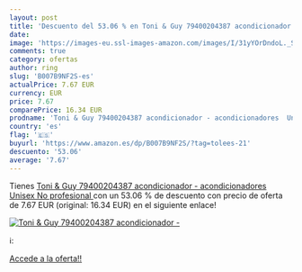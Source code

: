 ```yaml
---
layout: post
title: 'Descuento del 53.06 % en Toni & Guy 79400204387 acondicionador - '
date: 
image: 'https://images-eu.ssl-images-amazon.com/images/I/31yYOrDndoL._SL200_.jpg'
comments: true
category: ofertas
author: ring
slug: 'B007B9NF2S-es'
actualPrice: 7.67 EUR
currency: EUR
price: 7.67
comparePrice: 16.34 EUR
prodname: 'Toni & Guy 79400204387 acondicionador - acondicionadores  Unisex  No profesional '
country: 'es'
flag: '🇪🇸'
buyurl: 'https://www.amazon.es/dp/B007B9NF2S/?tag=tolees-21'
descuento: '53.06'
average: '7.67'
---
```


Tienes [Toni & Guy 79400204387 acondicionador - acondicionadores  Unisex  No profesional ](https://www.amazon.es/dp/B007B9NF2S/?tag=tolees-21) con un 53.06 % de descuento con precio de oferta de 7.67 EUR (original: 16.34 EUR) en el siguiente enlace!

[![Toni & Guy 79400204387 acondicionador - ](https://images-eu.ssl-images-amazon.com/images/I/31yYOrDndoL._SL200_.jpg)](https://www.amazon.es/dp/B007B9NF2S/?tag=tolees-21)

ℹ️:


[Accede a la oferta!!](https://www.amazon.es/dp/B007B9NF2S/?tag=tolees-21)
